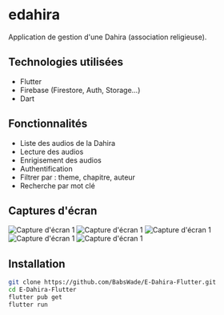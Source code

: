 # edahira

Application de gestion d'une Dahira (association religieuse).

## Technologies utilisées
- Flutter
- Firebase (Firestore, Auth, Storage...)
- Dart

## Fonctionnalités
- Liste des audios de la Dahira
- Lecture des audios
- Enrigisement des audios
- Authentification
- Filtrer par : theme, chapitre, auteur
- Recherche par mot clé

## Captures d'écran
![Capture d'écran 1](/Users/mouhamadoumansour/Projets/E-DAHIRA/Medias/Splash-screen.png)
![Capture d'écran 1](/Users/mouhamadoumansour/Projets/E-DAHIRA/Medias/Connexion.png)
![Capture d'écran 1](/Users/mouhamadoumansour/Projets/E-DAHIRA/Medias/Accueil-membre.png)
![Capture d'écran 1](/Users/mouhamadoumansour/Projets/E-DAHIRA/Medias/Accueil-conférencier.png)
![Capture d'écran 1](/Users/mouhamadoumansour/Projets/E-DAHIRA/Medias/Enrigistrement-conférence.png)

## Installation
```bash
git clone https://github.com/BabsWade/E-Dahira-Flutter.git
cd E-Dahira-Flutter
flutter pub get
flutter run
```
